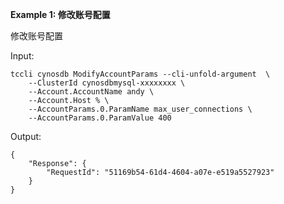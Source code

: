**Example 1: 修改账号配置**

修改账号配置

Input: 

```
tccli cynosdb ModifyAccountParams --cli-unfold-argument  \
    --ClusterId cynosdbmysql-xxxxxxxx \
    --Account.AccountName andy \
    --Account.Host % \
    --AccountParams.0.ParamName max_user_connections \
    --AccountParams.0.ParamValue 400
```

Output: 
```
{
    "Response": {
        "RequestId": "51169b54-61d4-4604-a07e-e519a5527923"
    }
}
```

